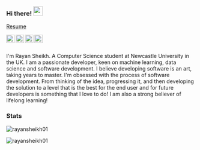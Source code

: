 ### Hi there! <img src="https://media.giphy.com/media/hvRJCLFzcasrR4ia7z/giphy.gif" width="25px">

<a href="https://github.com/RayanSheikh01/RayanSheikh01/blob/main/Resume.pdf">Resume</a>

<a href="https://www.instagram.com/rayansheikh_02/">
  <img align="left" alt="Rayan's Instagram" width="22px" src="https://raw.githubusercontent.com/hussainweb/hussainweb/main/icons/instagram.png" />
</a>
<a href="https://discordapp.com/users/754124101479563344">
  <img align="left" alt="Rayan's Discord Profile" width="22px" src="https://raw.githubusercontent.com/peterthehan/peterthehan/master/assets/discord.svg" />
</a>
<a href="https://twitter.com/RayanSheikh121">
  <img align="left" alt="Rayan Naidu | Twitter" width="22px" src="https://raw.githubusercontent.com/peterthehan/peterthehan/master/assets/twitter.svg" />
</a>
<a href="https://www.linkedin.com/in/rayan-sheikh">
  <img align="left" alt="Rayan's LinkedIN" width="22px" src="https://raw.githubusercontent.com/peterthehan/peterthehan/master/assets/linkedin.svg" />
</a>

<br /><br />

I'm Rayan Sheikh. A Computer Science student at Newcastle University in the UK. I am a passionate developer, keen on machine learning, data science and software development. I believe developing software is an art, taking years to master. I'm obsessed with the process of software development. From thinking of the idea, progressing it, and then developing the solution to a level that is the best for the end user and for future developers is something that I love to do! I am also a strong believer of lifelong learning!


### Stats

<p> <img src="https://github-readme-stats.vercel.app/api?username=rayansheikh01&count_private=true&show_icons=true&theme=gotham&hide_rank=false" alt="rayansheikh01" />
<p> <img src="https://github-readme-stats.vercel.app/api/top-langs/?username=rayansheikh01&count_private=true&layout=compact&show_icons=true&theme=gotham" alt="rayansheikh01"/>


